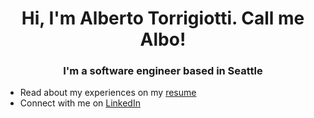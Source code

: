 <h1 align="center">Hi, I'm Alberto Torrigiotti. Call me Albo!</h1>
<h3 align="center">I'm a software engineer based in Seattle</h3>

- Read about my experiences on my [resume](https://drive.google.com/file/d/1n4LM6O4bZrOhNfnFmSS04RV5RlbJlilm/view)
- Connect with me on [LinkedIn](https://www.linkedin.com/in/alberto-torrigiotti/)
